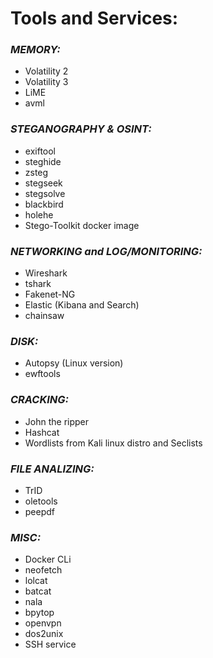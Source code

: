# **Tools and Services:**

### ***MEMORY:***
- Volatility 2
- Volatility 3
- LiME
- avml

### ***STEGANOGRAPHY & OSINT:***
- exiftool
- steghide
- zsteg
- stegseek
- stegsolve
- blackbird
- holehe
- Stego-Toolkit docker image

### ***NETWORKING and LOG/MONITORING:***
- Wireshark
- tshark
- Fakenet-NG
- Elastic (Kibana and Search)
- chainsaw

### ***DISK:***
- Autopsy (Linux version)
- ewftools

### ***CRACKING:***
- John the ripper
- Hashcat
- Wordlists from Kali linux distro and Seclists

### ***FILE ANALIZING:***
- TrID
- oletools
- peepdf

### ***MISC:***
- Docker CLi
- neofetch
- lolcat
- batcat
- nala
- bpytop
- openvpn
- dos2unix
- SSH service




